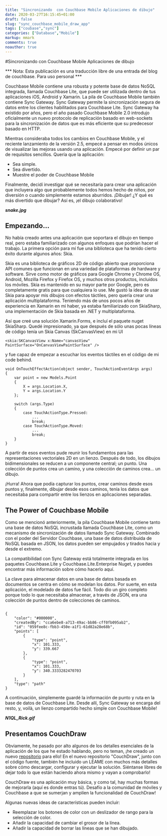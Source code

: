 ```yaml
---
title: "Sincronizando  con Couchbase Mobile Aplicaciones de dibujo"
date: 2020-03-27T16:15:45+01:00
draft: false
slug: "sync_couchbase_mobile_draw_app"
tags: ["coubase","sync"]
categories: ["Database","Mobile"]
markup: mmark
comments: true 
noauthor: true 
---
```


#Sincronizando  con Couchbase Mobile Aplicaciones de dibujo
 
*** Nota: Esta publicación es una traducción libre de una entrada del blog de couchbase. Para uso personal ***

Couchbase Mobile contiene una robusta y potente base de datos NoSQL integrada, llamada Couchbase Lite, que puede ser utilizada dentro de tus aplicaciones iOS, Android y Xamarin. La pila de Couchbase Mobile también contiene Sync Gateway. Sync Gateway permite la sincronización segura de datos entre los clientes habilitados para Couchbase Lite. Sync Gateway ha existido por años, pero el año pasado Couchbase Mobile 2.0 introdujo oficialmente un nuevo protocolo de replicación basado en web-sockets para la sincronización de datos que es más eficiente que su predecesor basado en HTTP.

Mientras consideraba todos los cambios en Couchbase Mobile, y el reciente lanzamiento de la versión 2.5, empecé a pensar en modos únicos de visualizar las mejoras usando una aplicación. Empecé por definir un par de requisitos sencillos. Quería que la aplicación:

- Sea simple.
- Sea divertido.
- Muestre el poder de Couchbase Mobile

Finalmente, decidí investigar qué se necesitaría para crear una aplicación que incluyera algo que probablemente todos hemos hecho de niños, por diversión o cuando simplemente estamos aburridos. ¡Dibujar! ¿Y qué es más divertido que dibujar? Así es, ¡el dibujo colaborativo!

***snake.jpg***

## Empezando...
No había creado antes una aplicación que soportara el dibujo en tiempo real, pero estaba familiarizado con algunos enfoques que podrían hacer el trabajo.  La primera opción para mí fue una biblioteca que ha tenido cierto éxito durante algunos años: Skia.

Skia es una biblioteca de gráficos 2D de código abierto que proporciona API comunes que funcionan en una variedad de plataformas de hardware y software. Sirve como motor de gráficos para Google Chrome y Chrome OS, Android, Mozilla Firefox y Firefox OS, y muchos otros productos, incluidos los móviles. Skia es mantenido en su mayor parte por Google, pero es completamente gratis para que cualquiera lo use.
Me gustó la idea de usar Skia para apoyar mis dibujos con efectos táctiles, pero quería crear una aplicación multiplataforma. Teniendo más de unos pocos años de experiencia en Xamarin en mi haber, ya estaba familiarizado con SkiaSharp, una implementación de Skia basada en .NET y multiplataforma.

Así que creé una solución Xamarin.Forms, e incluí el paquete nuget SkiaSharp. Quedé impresionado, ya que después de sólo unas pocas líneas de código tenía un Skia Canvas (SkCanvasView) en mi UI

```
<skia:SKCanvasView x:Name="canvasView" PaintSurface="OnCanvasViewPaintSurface" />
```
y fue capaz de empezar a escuchar los eventos táctiles en el código de mi code behind.

```
void OnTouchEffectAction(object sender, TouchActionEventArgs args)
{
    var point = new Models.Point
    {
        X = args.Location.X,
        Y = args.Location.Y
    };

    switch (args.Type)
    {
        case TouchActionType.Pressed:
            ...
            break;
        case TouchActionType.Moved:
            ...
            break;
    }
}
```

A partir de esos eventos pude reunir los fundamentos para las representaciones vectoriales 2D en un lienzo. Después de todo, los dibujos bidimensionales se reducen a un componente central; un punto. Una colección de puntos crea un camino, y una colección de caminos crea... un dibujo.

¡Hurra! Ahora que podía capturar los puntos, crear caminos desde esos puntos y, finalmente, dibujar desde esos caminos, tenía los datos que necesitaba para compartir entre los lienzos en aplicaciones separadas.


## The Power of Couchbase Mobile
Como se mencionó anteriormente, la pila Couchbase Mobile contiene tanto una base de datos NoSQL incrustada llamada Couchbase Lite, como un mecanismo de sincronización de datos llamado Sync Gateway. Combinado con el poder del Servidor Couchbase, una base de datos distribuida de NoSQL basada en JSON, los datos pueden ser empujados y tirados hacia y desde el extremo.

La compatibilidad con Sync Gateway está totalmente integrada en los paquetes Couchbase.Lite y Couchbase.Lite.Enterprise Nuget, y puedes encontrar más información sobre cómo hacerlo aquí.

La clave para almacenar datos en una base de datos basada en documentos se centra en cómo se modelan los datos. Por suerte, en esta aplicación, el modelado de datos fue fácil. Todo dio un giro completo porque todo lo que necesitaba almacenar, a través de JSON, era una colección de puntos dentro de colecciones de caminos.

```

{
    "color": "#000000",
    "createdBy": "cca6ebe8-a713-49ac-bb86-cff0fb095ab2",
    "id": "059fee8c-fbb3-450e-a1f1-61d82a28e68b",
    "points": [
        {
            "type": "point",
            "x": 101.333,
            "y": 339.667
        },
        {
            "type": "point",
            "x": 101.333,
            "y": 340.3333282470703
        }
    ],
    "type": "path"
}

```

A continuación, simplemente guardé la información de punto y ruta en la base de datos de Couchbase Lite. Desde allí, Sync Gateway se encarga del resto, y, voilà, un lienzo compartido hecho simple con Couchbase Mobile!

***N1QL_Rick.gif***

## Presentamos CouchDraw

Obviamente, he pasado por alto algunos de los detalles esenciales de la aplicación de los que he estado hablando, pero no teman, ¡he creado un nuevo [repositorio](https://github.com/couchbaselabs/CouchDraw) para ello! En el nuevo repositorio "CouchDraw", junto con el código fuente, también he incluido un LÉAME con muchos más detalles sobre cómo descargar, configurar y ejecutar la solución. Siéntanse libres de dejar todo lo que están haciendo ahora mismo y vayan a comprobarlo!

CouchDraw es una aplicación muy básica, y como tal, hay muchas formas de mejorarla (aquí es donde entras tú). Desafío a la comunidad de móviles y Couchbase a que se sumerjan y amplíen la funcionalidad de CouchDraw!

Algunas nuevas ideas de características pueden incluir:

- Reemplazar los botones de color con un deslizador de rango para la selección de color.
- Añadir la capacidad de cambiar el grosor de la línea.
- Añadir la capacidad de borrar las líneas que se han dibujado.

